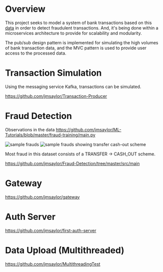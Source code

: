 # Overview

This project seeks to model a system of bank transactions based on this [data](https://www.kaggle.com/ntnu-testimon/paysim1) in order to detect fraudulent transactions. And, it's being done within a microservices architecture to provide for scalability and modularity. 

The pub/sub design pattern is implemented for simulating the high volumes of bank transaction data, and the MVC pattern is used to provide user access to the processed data.

# Transaction Simulation

Using the messaging service Kafka, transactions can be simulated.

https://github.com/jmsaylor/Transaction-Producer

# Fraud Detection

Observations in the data
https://github.com/jmsaylor/ML-Tutorials/blob/master/fraud-training/main.py

![sample frauds](https://imgur.com/KYOguJ8.jpg)
![sample frauds showing transfer cash-out scheme](https://imgur.com/7RWAMVU.jpg)

Most fraud in this dataset consists of a TRANSFER -> CASH_OUT scheme.  

https://github.com/jmsaylor/Fraud-Detection/tree/master/src/main


# Gateway

https://github.com/jmsaylor/gateway


# Auth Server

https://github.com/jmsaylor/first-auth-server

# Data Upload (Multithreaded)

https://github.com/jmsaylor/MultithreadingTest
